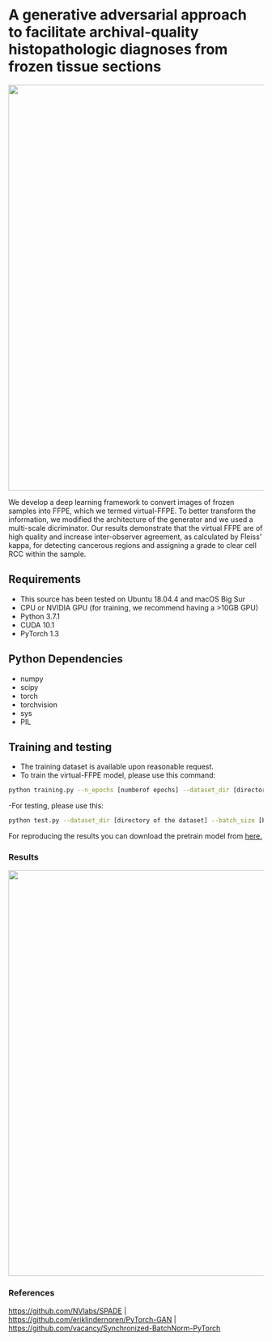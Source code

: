 # A generative adversarial approach to facilitate archival-quality histopathologic diagnoses from frozen tissue sections

<img src="imgs/FS2PS.tiff" width="800px"/>

We develop a deep learning framework to convert images of frozen samples into FFPE, which we termed virtual-FFPE. To better transform the information, we modified the architecture of the generator and we used a multi-scale dicriminator. Our results demonstrate that the virtual FFPE are of high quality and increase inter-observer agreement, as calculated by Fleiss’ kappa, for detecting cancerous regions and assigning a grade to clear cell RCC within the sample.

## Requirements
- This source has been tested on Ubuntu 18.04.4 and macOS Big Sur
- CPU or NVIDIA GPU (for training, we recommend having a >10GB GPU)
- Python 3.7.1 
- CUDA 10.1
- PyTorch 1.3

## Python Dependencies
- numpy
- scipy
- torch
- torchvision
- sys
- PIL

## Training and testing

- The training dataset is available upon reasonable request. 
- To train the virtual-FFPE model, please use this command:
```bash
python training.py --n_epochs [numberof epochs] --dataset_dir [directory of the dataset] --batch_size [batch size] --lr [learning rate] 
```
-For testing, please use this:
```bash
python test.py --dataset_dir [directory of the dataset] --batch_size [batch size] 
```
For reproducing the results you can download the pretrain model from [here.](https://uofi.box.com/s/9g6epqfmhf55ewembqio6t09imsd3uwq)

### Results
<img src="imgs/Fig1.png" width="800px"/>

### References
https://github.com/NVlabs/SPADE |
https://github.com/eriklindernoren/PyTorch-GAN |
https://github.com/vacancy/Synchronized-BatchNorm-PyTorch
